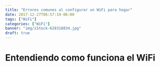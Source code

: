 ```yaml
---
title: "Errores comunes al configurar un WiFi para hogar"
date: 2017-12-27T06:57:19-06:00
tags: ["WiFi"]
categories: ["WiFi"]
banner: "img/iStock-628318834.jpg"
draft: true
---
```


# Entendiendo como funciona el WiFi
